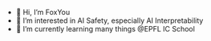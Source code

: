 - 👋 Hi, I’m FoxYou
- 👀 I’m interested in AI Safety, especially AI Interpretability
- 🌱 I’m currently learning many things @EPFL IC School

<!---
FoxYouFR/FoxYouFR is a ✨ special ✨ repository because its `README.md` (this file) appears on your GitHub profile.
You can click the Preview link to take a look at your changes.
--->
